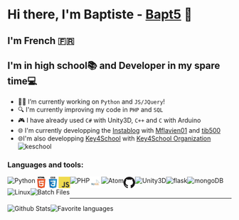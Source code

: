 # Hi there, I'm Baptiste - [Bapt5](https://github.com/Bapt5) 👋
## I'm French 🇫🇷

## I'm in high school📚 and Developer in my spare time💻
- 👨‍💻 I’m currently working on `Python` and `JS/JQuery`!
- 🔍 I'm currently improving my code in `PHP` and `SQL`
- 🎮 I have already used `C#` with Unity3D, `C++` and `C` with Arduino
- 🌐 I'm currently developping the [Instablog](http://les-codeurs-lbp.bourseguin.fr/instablog) with [Mflavien01](https://github.com/Mflavien01) and [tib500](https://github.com/tib500)
- 🌐I'm also developping [Key4School](https://key4school.herokuapp.com/) with [Key4School Organization](https://github.com/Key4School) <img  alt="keschool" height="20px" src="https://key4school.herokuapp.com/static/image/logo/favicon.png?v=2" /> 

### Languages and tools:
<a href="https://github.com/Bapt5">
  <img align="left" alt="Python" height="26px" src="https://www.python.org/static/community_logos/python-logo-generic.svg" />
  <img align="left" alt="HTML5" height="26px" src="https://raw.githubusercontent.com/github/explore/80688e429a7d4ef2fca1e82350fe8e3517d3494d/topics/html/html.png" />
  <img align="left" alt="CSS3" height="26px" src="https://raw.githubusercontent.com/github/explore/80688e429a7d4ef2fca1e82350fe8e3517d3494d/topics/css/css.png" />
  <img align="left" alt="JavaScript" height="26px" src="https://raw.githubusercontent.com/github/explore/80688e429a7d4ef2fca1e82350fe8e3517d3494d/topics/javascript/javascript.png" />
  <img align="left" alt="PHP" height="26px" src="https://cdn.alsacreations.net/xmedia/doc/full/php-logo.png" />
  <img align="left" alt="MySQL" height="26px" src="https://raw.githubusercontent.com/github/explore/80688e429a7d4ef2fca1e82350fe8e3517d3494d/topics/mysql/mysql.png" />
  <img align="left" alt="Atom" height="26px" src="https://github.com/atom.png" />
  <img align="left" alt="GitHub" height="26px" src="https://raw.githubusercontent.com/github/explore/78df643247d429f6cc873026c0622819ad797942/topics/github/github.png" />
  <img align="left" alt="Unity3D" height="26px" src="https://upload.wikimedia.org/wikipedia/commons/thumb/1/19/Unity_Technologies_logo.svg/1280px-Unity_Technologies_logo.svg.png" />
  <img align="left" alt="flask" height="26px" src="https://upload.wikimedia.org/wikipedia/commons/thumb/3/3c/Flask_logo.svg/1280px-Flask_logo.svg.png" />
  <img align="left" alt="mongoDB" height="26px" src="https://upload.wikimedia.org/wikipedia/fr/thumb/4/45/MongoDB-Logo.svg/1280px-MongoDB-Logo.svg.png" />
  <img align="left" alt="Linux" height="26px" src="https://upload.wikimedia.org/wikipedia/commons/thumb/3/35/Tux.svg/800px-Tux.svg.png" />
  <img align="left" alt="Batch Files" height="26px" src="https://image.flaticon.com/icons/png/512/28/28788.png" />
</a>
<br />
<br />


---

<a href="https://github.com/Bapt5"><img align="left" alt="Github Stats" src="https://github-readme-stats.vercel.app/api?username=Bapt5&layout=compact&custom_title=Bapt5's GitHub Stats&show_icons=true&title_color=f0f&icon_color=ff0&text_color=9f9f9f&bg_color=0d1117" /></a>
<a href="https://github.com/Bapt5?tab=repositories"><img align="left" alt="Favorite languages" src="https://github-readme-stats.vercel.app/api/top-langs/?username=Bapt5&layout=compact&show_icons=true&title_color=fff&text_color=9f9f9f&bg_color=0d1117&&langs_count=10&hide=Smalltalk,Processing,Assembly,ShaderLab"  /></a>
